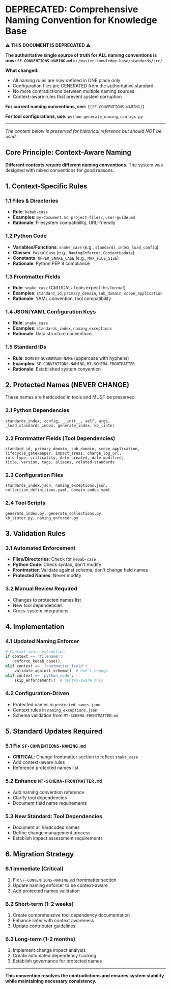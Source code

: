 # DEPRECATED: Comprehensive Naming Convention for Knowledge Base

⚠️ **THIS DOCUMENT IS DEPRECATED** ⚠️

**The authoritative single source of truth for ALL naming conventions is now:**
**`SF-CONVENTIONS-NAMING.md`** in `/master-knowledge-base/standards/src/`

**What changed:**
- All naming rules are now defined in ONE place only
- Configuration files are GENERATED from the authoritative standard  
- No more contradictions between multiple naming sources
- Context-aware rules that prevent system corruption

**For current naming conventions, see:** `[[SF-CONVENTIONS-NAMING]]`

**For tool configurations, use:** `python generate_naming_configs.py`

---

*The content below is preserved for historical reference but should NOT be used.*

## Core Principle: Context-Aware Naming

**Different contexts require different naming conventions.** The system was designed with mixed conventions for good reasons.

## 1. Context-Specific Rules

### 1.1 Files & Directories
- **Rule**: `kebab-case`
- **Examples**: `my-document.md`, `project-files/`, `user-guide.md`
- **Rationale**: Filesystem compatibility, URL-friendly

### 1.2 Python Code
- **Variables/Functions**: `snake_case` (e.g., `standards_index`, `load_config`)
- **Classes**: `PascalCase` (e.g., `NamingEnforcer`, `ContentUpdate`)
- **Constants**: `UPPER_SNAKE_CASE` (e.g., `MAX_FILE_SIZE`)
- **Rationale**: Python PEP 8 compliance

### 1.3 Frontmatter Fields
- **Rule**: `snake_case` (CRITICAL: Tools expect this format)
- **Examples**: `standard_id`, `primary_domain`, `sub_domain`, `scope_application`
- **Rationale**: YAML convention, tool compatibility

### 1.4 JSON/YAML Configuration Keys
- **Rule**: `snake_case`
- **Examples**: `standards_index`, `naming_exceptions`
- **Rationale**: Data structure conventions

### 1.5 Standard IDs
- **Rule**: `DOMAIN-SUBDOMAIN-NAME` (uppercase with hyphens)
- **Examples**: `SF-CONVENTIONS-NAMING`, `MT-SCHEMA-FRONTMATTER`
- **Rationale**: Established system convention

## 2. Protected Names (NEVER CHANGE)

These names are hardcoded in tools and MUST be preserved:

### 2.1 Python Dependencies
```
standards_index, config, __init__, self, args, 
_load_standards_index, generate_index, kb_linter
```

### 2.2 Frontmatter Fields (Tool Dependencies)
```
standard_id, primary_domain, sub_domain, scope_application,
lifecycle_gatekeeper, impact_areas, change_log_url,
info-type, criticality, date-created, date-modified,
title, version, tags, aliases, related-standards
```

### 2.3 Configuration Files
```
standards_index.json, naming_exceptions.json, 
collection_definitions.yaml, domain_codes.yaml
```

### 2.4 Tool Scripts
```
generate_index.py, generate_collections.py, 
kb_linter.py, naming_enforcer.py
```

## 3. Validation Rules

### 3.1 Automated Enforcement
- **Files/Directories**: Check for `kebab-case`
- **Python Code**: Check syntax, don't modify
- **Frontmatter**: Validate against schema, don't change field names
- **Protected Names**: Never modify

### 3.2 Manual Review Required
- Changes to protected names list
- New tool dependencies  
- Cross-system integrations

## 4. Implementation

### 4.1 Updated Naming Enforcer
```python
# Context-aware validation
if context == 'filename':
    enforce_kebab_case()
elif context == 'frontmatter_field':
    validate_against_schema()  # Don't change
elif context == 'python_code':
    skip_enforcement()  # Syntax-aware only
```

### 4.2 Configuration-Driven
- Protected names in `protected-names.json`
- Context rules in `naming_exceptions.json`
- Schema validation from `MT-SCHEMA-FRONTMATTER.md`

## 5. Standard Updates Required

### 5.1 Fix `SF-CONVENTIONS-NAMING.md`
- **CRITICAL**: Change frontmatter section to reflect `snake_case`
- Add context-aware rules
- Reference protected names list

### 5.2 Enhance `MT-SCHEMA-FRONTMATTER.md`  
- Add naming convention reference
- Clarify tool dependencies
- Document field name requirements

### 5.3 New Standard: Tool Dependencies
- Document all hardcoded names
- Define change management process
- Establish impact assessment requirements

## 6. Migration Strategy

### 6.1 Immediate (Critical)
1. Fix `SF-CONVENTIONS-NAMING.md` frontmatter section
2. Update naming enforcer to be context-aware
3. Add protected names validation

### 6.2 Short-term (1-2 weeks)
1. Create comprehensive tool dependency documentation
2. Enhance linter with context awareness
3. Update contributor guidelines

### 6.3 Long-term (1-2 months)
1. Implement change impact analysis
2. Create automated dependency tracking
3. Establish governance for protected names

---

**This convention resolves the contradictions and ensures system stability while maintaining necessary consistency.** 